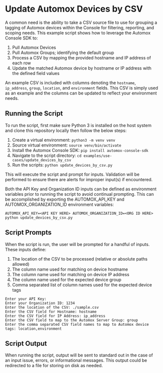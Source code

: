 # Update Automox Devices by CSV
A common need is the ability to take a CSV source file to use for grouping a tagging of Automox devices within the 
Console for filtering, reporting, and scoping needs. This example script shows how to leverage the Automox Console SDK
to:
1. Pull Automox Devices
2. Pull Automox Groups; identifying the default group
3. Process a CSV by mapping the provided hostname and IP address of each row
4. Update the matched Automox device by hostname or IP address with the defined field values

An example CSV is included with columns denoting the `hostname`, `ip_address`, `group`, `location`, and `environment` 
fields. This CSV is simply used as an example and the columns can be updated to reflect your environment needs.

## Running the Script
To run the script, first make sure Python 3 is installed on the host system and clone this repository locally then 
follow the below steps:
1. Create a virtual environment: `python3 -m venv venv`
2. Source virtual environment: `source venv/bin/activate`
3. Install the Automox Console SDK: `pip install automox-console-sdk`
4. Navigate to the script directory: `cd examples/use-cases/update_devices_by_csv`   
4. Run the scripts: `python update_devices_by_csv.py`

This will execute the script and prompt for inputs. Validation will be performed to ensure there 
are alerts for improper input(s) if encountered.

Both the API Key and Organization ID inputs can be defined as environment variables prior to running the script to avoid
continual prompting. This can be accomplished by exporting the AUTOMOX_API_KEY and AUTOMOX_ORGANIZATION_ID environment 
variables:
```shell
AUTOMOX_API_KEY=<API KEY HERE> AUTOMOX_ORGANIZATION_ID=<ORG ID HERE> python update_devices_by_csv.py
```

## Script Prompts
When the script is run, the user will be prompted for a handful of inputs. These inputs define:
1. The location of the CSV to be processed (relative or absolute paths allowed)
2. The column name used for matching on device hostname 
3. The column name used for matching on device IP address
4. The column name used for the expected device group
5. Comma separated list of column names used for the expected device tags 

```shell
Enter your API Key: 
Enter your Organization ID: 1234
Enter the location of the CSV: ./sample.csv
Enter the CSV field for Hostname: hostname
Enter the CSV field for IP Address: ip_address
Enter the CSV field to map to the Automox Server Group: group
Enter the comma separated CSV field names to map to Automox device tags: location,environment
```

## Script Output
When running the script, output will be sent to standard out in the case of an input issue, errors, or informational 
messages. This output could be redirected to a file for storing on disk as needed.